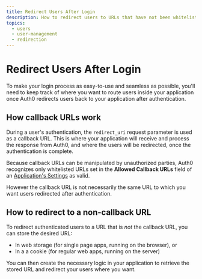 ```yaml
---
title: Redirect Users After Login
description: How to redirect users to URLs that have not been whitelisted
topics:
  - users
  - user-management
  - redirection
---
```

# Redirect Users After Login

To make your login process as easy-to-use and seamless as possible, you'll need to keep track of where you want to route users inside your application once Auth0 redirects users back to your application after authentication.

## How callback URLs work

During a user's authentication, the `redirect_uri` request parameter is used as a callback URL. This is where your application will receive and process the response from Auth0, and where the users will be redirected, once the authentication is complete.

Because callback URLs can be manipulated by unauthorized parties, Auth0 recognizes only whitelisted URLs set in the **Allowed Callback URLs** field of an [Application's Settings](${manage_url}/#/applications/${account.clientId}/settings) as valid.

However the callback URL is not necessarily the same URL to which you want users redirected after authentication.

## How to redirect to a non-callback URL

To redirect authenticated users to a URL that is *not* the callback URL, you can store the desired URL:

- In web storage (for single page apps, running on the browser), or
- In a a cookie (for regular web apps, running on the server)

You can then create the necessary logic in your application to retrieve the stored URL and redirect your users where you want.
